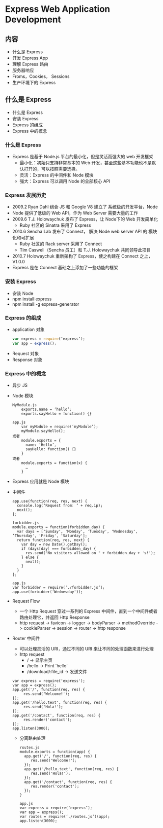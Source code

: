 Express Web Application Development
===================================

内容
----
* 什么是 Express
* 开发 Express App
* 理解 Express 路由
* 服务器响应
* Froms，Cookies， Sessions
* 生产环境下的 Express

什么是 Express
-------------
* 什么是 Express
* 安装 Express
* Express 的组成
* Express 中的概念

### 什么是 Express
* Express 是基于 Node.js 平台的最小化，但是灵活而强大的 web 开发框架
    * 最小化：初始只支持非常基本的 Web 开发，甚至这些基本功能也不是默认打开的，可以按照需要选择。
    * 灵活：Express 的中间件和 Node 模块
    * 强大：Express 可以调用 Node 的全部核心 API

### Express 发展历史
* 2009.2 Ryan Dahl 组合 JS 和 Google V8 建立了 系统级的开发平台，Node
* Node 提供了低级的 Web API，作为 Web Server 需要大量的工作
* 2009.6 T.J. Holowaychuk 发布了 Express，让 Node下的 Web 开发简单化
    * Ruby 社区的 Sinatra 采用了 Express
* 2010.6 Sencha Lab 发布了 Connect， 解决 Node web server API 的 模块化和可扩展
    * Ruby 社区的 Rack server 采用了 Connect
    * Tim Caswell（Sencha 员工）和 T.J. Holowaychuk 共同领导此项目
* 2010.7 Holowaychuk 重新架构了 Express，使之构建在 Connect 之上，V1.0.0
* Express 是在 Connect 基础之上添加了一些功能的框架

### 安装 Express
* 安装 Node
* npm install express
* npm install -g express-generator

### Express 的组成
* application 对象
    ```JavaScript
    var express = require(‘express’);
    var app = express();
    ```
* Request 对象
* Response 对象

### Express 中的概念
* 异步 JS
* Node 模块
    ```
    MyModule.js
        exports.name = ‘hello’;
        exports.sayHello = function() {}
        
    app.js
        var myModule = require(‘myModule’);
        myModule.sayHello();
    或者
        module.exports = {
          name: ‘Hello’,
          sayHello: function() {}
        }
    或者
        module.exports = function(x) {
          …
        }
    ```
* Express 应用就是 Node 模块
* 中间件
    ```
    app.use(function(req, res, next) {
      console.log(‘Request from: ‘ + req.ip);
      next();
    };
    ```

    ```
    forbidder.js
    module.exports = function(forbidden_day) {
      var days = ['Sunday', 'Monday', 'Tuesday', 'Wednesday', ‘Thursday', 'Friday', 'Saturday'];
      return function(req, res, next) {
        var day = new Date().getDay();
        if (days[day] === forbidden_day) {
          res.send('No visitors allowed on ' + forbidden_day + 's!');
        } else {
          next(); 
        }
      } 
    };
    
    app.js
    var forbidder = require(‘./forbidder.js’);
    app.use(forbidder('Wednesday'));
    ```
* Request Flow
    * 一个 Http Request 穿过一系列的 Express 中间件，直到一个中间件或者路由处理它，并返回 Http Response
    * http request -> favicon -> logger -> bodyParser -> methodOverride -> cookieParser -> session -> router -> http response
* Router 中间件
    * 可以处理灵活的 URI，通过不同的 URI 来让不同的处理函数来进行处理
    * http request
        * / -> 显示主页
        * /hello -> Print 'hello'
        * /download/:file_id -> 发送文件
    ```
    var express = require('express');
    var app = express();
    app.get('/', function(req, res) {
         res.send('Welcome!');
    });
    app.get('/hello.text', function(req, res) {
         res.send('Hola!');
    });
    app.get('/contact', function(req, res) {
         res.render('contact');
    });
    app.listen(3000);
    ```
    * 分离路由处理
        ```
        routes.js
        module.exports = function(app) {
          app.get('/', function(req, res) {
             res.send('Welcome!');
          });
          app.get('/hello.text', function(req, res) {
             res.send('Hola!');
          });
          app.get('/contact', function(req, res) {
             res.render('contact');
          });
        }
        
        app.js
        var express = require(‘express’);
        var app = express();
        var routes = require(‘./routes.js’)(app);
        app.listen(3000);
        ```
    

